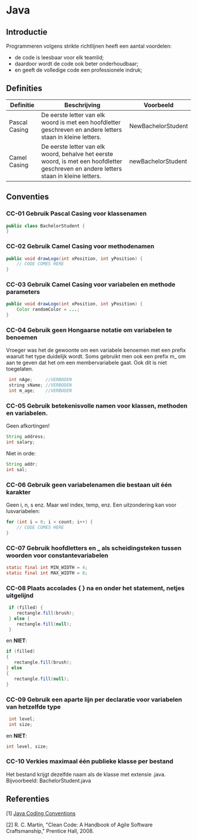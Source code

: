 # Java

## Introductie

Programmeren volgens strikte richtlijnen heeft een aantal voordelen: 
- de code is leesbaar voor elk teamlid; 
- daardoor wordt de code ook beter onderhoudbaar; 
- en geeft de volledige code een professionele indruk; 

## Definities

| Definitie      | Beschrijving | Voorbeeld |
| ---        |    ----  |    ----  |
| Pascal Casing | De eerste letter van elk woord is met een hoofdletter geschreven en andere letters staan in kleine letters. | NewBachelorStudent |
| Camel Casing   | De eerste letter van elk woord, behalve het eerste woord, is met een hoofdletter geschreven en andere letters staan in kleine letters. | newBachelorStudent |

## Conventies

### CC-01 Gebruik Pascal Casing voor klassenamen

```java
public class BachelorStudent {
}
```

### CC-02 Gebruik Camel Casing voor methodenamen

```java
public void drawLogo(int xPosition, int yPosition) {
	// CODE COMES HERE
} 
```


### CC-03 Gebruik Camel Casing voor variabelen en methode parameters

```java
public void drawLogo(int xPosition, int yPosition) {     
    Color randomColor = ...;
}
``` 

### CC-04 Gebruik geen Hongaarse notatie om variabelen te benoemen

 Vroeger was het de gewoonte om een variabele benoemen met een prefix waaruit het type duidelijk wordt. Soms gebruikt men ook een prefix m_ om aan te geven dat het om een membervariabele gaat. Ook dit is niet toegelaten. 

```java
 int nAge;     //VERBODEN 
 string sName; //VERBODEN
 int m_age;    //VERBODEN 
 ```


### CC-05 Gebruik betekenisvolle namen voor klassen, methoden en variabelen.

Geen afkortingen! 

```java
String address; 
int salary;
```
Niet in orde: 
```java
String addr; 
int sal; 
```

### CC-06 Gebruik geen variabelenamen die bestaan uit één karakter

Geen i, n, s enz. Maar wel index, temp, enz. 
Een uitzondering kan voor lusvariabelen: 

```java
for (int i = 0; i < count; i++) {
    // CODE COMES HERE
} 
```


### CC-07 Gebruik hoofdletters en _ als scheidingsteken tussen woorden voor constantevariabelen

```java
static final int MIN_WIDTH = 4; 
static final int MAX_WIDTH = 8; 
```
 
 ### CC-08 Plaats accolades { } na en onder het statement, netjes uitgelijnd

```java
 if (filled) {     
 	rectangle.fill(brush);
 } else {     
 	rectangle.fill(null); 
 }
 ``` 

 en  **NIET**: 
 ```java
 if (filled) 
 {     
 	rectangle.fill(brush);
 } else 
 {     
 	rectangle.fill(null); 
 } 
 ``` 
 ### CC-09 Gebruik een aparte lijn per declaratie voor variabelen van hetzelfde type

```java
 int level; 
 int size;
```  
en **NIET**: 
```java
int level, size; 
```

 ### CC-10 Verkies maximaal één publieke klasse per bestand

 Het bestand krijgt dezelfde naam als de klasse met extensie .java. Bijvoorbeeld: BachelorStudent.java 

 ## Referenties

[1] [Java Coding Conventions](http://www.oracle.com/technetwork/java/codeconventions-150003.pdf)

[2] R. C. Martin, "Clean Code: A Handbook of Agile Software Craftsmanship," Prentice Hall, 2008.